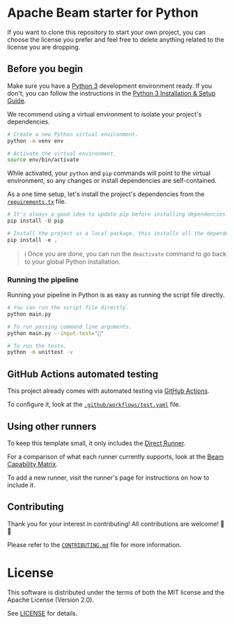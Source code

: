 # Apache Beam starter for Python

If you want to clone this repository to start your own project,
you can choose the license you prefer and feel free to delete anything related to the license you are dropping.

## Before you begin

Make sure you have a [Python 3](https://www.python.org/) development environment ready.
If you don't, you can follow the instructions in the
[Python 3 Installation & Setup Guide](https://realpython.com/installing-python/).

We recommend using a virtual environment to isolate your project's dependencies.

```sh
# Create a new Python virtual environment.
python -m venv env

# Activate the virtual environment.
source env/bin/activate
```

While activated, your `python` and `pip` commands will point to the virtual environment,
so any changes or install dependencies are self-contained.

As a one time setup, let's install the project's dependencies from the [`requirements.tx`](requirements.txt) file.

```py
# It's always a good idea to update pip before installing dependencies.
pip install -U pip

# Install the project as a local package, this installs all the dependencies as well.
pip install -e .
```

> ℹ️ Once you are done, you can run the `deactivate` command to go back to your global Python installation.

### Running the pipeline

Running your pipeline in Python is as easy as running the script file directly.

```sh
# You can run the script file directly.
python main.py

# To run passing command line arguments.
python main.py --input-text="🎉"

# To run the tests.
python -m unittest -v
```

## GitHub Actions automated testing

This project already comes with automated testing via [GitHub Actions](https://github.com/features/actions).

To configure it, look at the [`.github/workflows/test.yaml`](.github/workflows/test.yaml) file.

## Using other runners

To keep this template small, it only includes the [Direct Runner](https://beam.apache.org/documentation/runners/direct/).

For a comparison of what each runner currently supports, look at the [Beam Capability Matrix](https://beam.apache.org/documentation/runners/capability-matrix/).

To add a new runner, visit the runner's page for instructions on how to include it.

## Contributing

Thank you for your interest in contributing!
All contributions are welcome! 🎉🎊

Please refer to the [`CONTRIBUTING.md`](CONTRIBUTING.md) file for more information.

# License

This software is distributed under the terms of both the MIT license and the
Apache License (Version 2.0).

See [LICENSE](LICENSE) for details.
